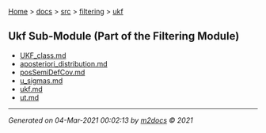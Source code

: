 [Home](../../../index.md) > [docs](../../../docs_index.md) > [src](../../src_index.md) > [filtering](../filtering_index.md) > [ukf](ukf_index.md)  

## Ukf Sub-Module (Part of the Filtering Module)

- [UKF_class.md](UKF_class.md)
- [aposteriori_distribution.md](aposteriori_distribution.md)
- [posSemiDefCov.md](posSemiDefCov.md)
- [u_sigmas.md](u_sigmas.md)
- [ukf.md](ukf.md)
- [ut.md](ut.md)

***

*Generated on 04-Mar-2021 00:02:13 by [m2docs](https://github.com/crgnam-research/m2docs) © 2021*